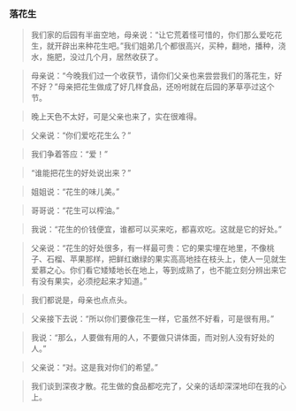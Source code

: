 ### 落花生

> 我们家的后园有半亩空地，母亲说：“让它荒着怪可惜的，你们那么爱吃花生，就开辟出来种花生吧。”我们姐弟几个都很高兴，买种，翻地，播种，浇水，施肥，没过几个月，居然收获了。

>母亲说：“今晚我们过一个收获节，请你们父亲也来尝尝我们的落花生，好不好？”母亲把花生做成了好几样食品，还吩咐就在后园的茅草亭过这个节。

> 晚上天色不太好，可是父亲也来了，实在很难得。

>父亲说：“你们爱吃花生么？”

>我们争着答应：“爱！”

>“谁能把花生的好处说出来？”

>姐姐说：“花生的味儿美。”

>哥哥说：“花生可以榨油。”

>我说：“花生的价钱便宜，谁都可以买来吃，都喜欢吃。这就是它的好处。”

>父亲说：“花生的好处很多，有一样最可贵：它的果实埋在地里，不像桃子、石榴、苹果那样，把鲜红嫩绿的果实高高地挂在枝头上，使人一见就生爱慕之心。你们看它矮矮地长在地上，等到成熟了，也不能立刻分辨出来它有没有果实，必须挖起来才知道。”

>我们都说是，母亲也点点头。

>父亲接下去说：“所以你们要像花生一样，它虽然不好看，可是很有用。”

>我说：“那么，人要做有用的人，不要做只讲体面，而对别人没有好处的人。”

>父亲说：“对。这是我对你们的希望。”

>我们谈到深夜才散。花生做的食品都吃完了，父亲的话却深深地印在我的心上。
